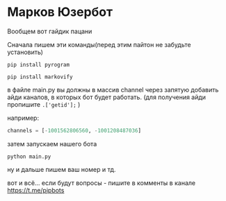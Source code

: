 # Марков Юзербот
Вообщем вот гайдик пацани

Сначала пишем эти команды(перед этим пайтон не забудьте установить)

`pip install pyrogram`

`pip install markovify`

в файле main.py вы должны в массив channel через запятую добавить айди каналов, в которых бот будет работать. (для получения айди пропишите `.['getid'];` )

например:

```py
channels = [-1001562806560, -1001208487036]
```

затем запускаем нашего бота

`python main.py`

ну и дальше пишем ваш номер и тд.

вот и всё... если будут вопросы - пишите в комменты в канале https://t.me/pipbots

